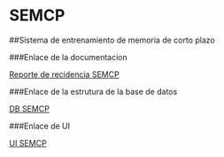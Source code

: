 # SEMCP

##Sistema de entrenamiento de memoria de corto plazo

###Enlace de la documentacion


[Reporte de recidencia SEMCP](https://docs.google.com/document/d/1lYbHcsMWNZGA86e9O2Ts4PnyKEgNPfJxWW75-veXF1o/edit)

###Enlace de la estrutura de la base de datos

[DB SEMCP](https://lucid.app/lucidchart/invitations/accept/6d9bb4f5-a78f-4d2e-b852-8c0d03b88508?viewport_loc=-124.64521955252728%2C-18.663464436817236%2C1934.3334195789091%2C911.8429076443651%2C0_0)

###Enlace de UI 

[UI SEMCP](https://www.figma.com/file/DTC9HXiEPnk6BXXinGSi4v/SEMP-UI?node-id=0%3A1)
